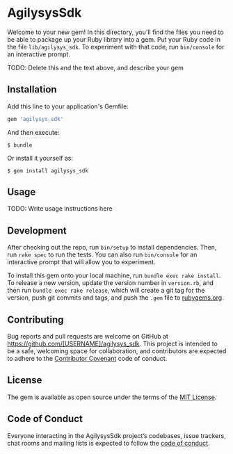 # AgilysysSdk

Welcome to your new gem! In this directory, you'll find the files you need to be able to package up your Ruby library into a gem. Put your Ruby code in the file `lib/agilysys_sdk`. To experiment with that code, run `bin/console` for an interactive prompt.

TODO: Delete this and the text above, and describe your gem

## Installation

Add this line to your application's Gemfile:

```ruby
gem 'agilysys_sdk'
```

And then execute:

    $ bundle

Or install it yourself as:

    $ gem install agilysys_sdk

## Usage

TODO: Write usage instructions here

## Development

After checking out the repo, run `bin/setup` to install dependencies. Then, run `rake spec` to run the tests. You can also run `bin/console` for an interactive prompt that will allow you to experiment.

To install this gem onto your local machine, run `bundle exec rake install`. To release a new version, update the version number in `version.rb`, and then run `bundle exec rake release`, which will create a git tag for the version, push git commits and tags, and push the `.gem` file to [rubygems.org](https://rubygems.org).

## Contributing

Bug reports and pull requests are welcome on GitHub at https://github.com/[USERNAME]/agilysys_sdk. This project is intended to be a safe, welcoming space for collaboration, and contributors are expected to adhere to the [Contributor Covenant](http://contributor-covenant.org) code of conduct.

## License

The gem is available as open source under the terms of the [MIT License](https://opensource.org/licenses/MIT).

## Code of Conduct

Everyone interacting in the AgilysysSdk project’s codebases, issue trackers, chat rooms and mailing lists is expected to follow the [code of conduct](https://github.com/[USERNAME]/agilysys_sdk/blob/master/CODE_OF_CONDUCT.md).
